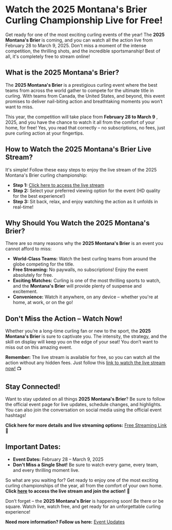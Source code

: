 # Watch the 2025 Montana's Brier Curling Championship Live for Free!

Get ready for one of the most exciting curling events of the year! The **2025 Montana's Brier** is coming, and you can watch all the action live from February 28 to March 9, 2025. Don't miss a moment of the intense competition, the thrilling shots, and the incredible sportsmanship! Best of all, it's completely free to stream online!

## What is the 2025 Montana's Brier?

The **2025 Montana's Brier** is a prestigious curling event where the best teams from across the world gather to compete for the ultimate title in curling. With teams from Canada, the United States, and beyond, this event promises to deliver nail-biting action and breathtaking moments you won’t want to miss.

This year, the competition will take place from **February 28 to March 9** , 2025, and you have the chance to watch it all from the comfort of your home, for free! Yes, you read that correctly – no subscriptions, no fees, just pure curling action at your fingertips.

## How to Watch the 2025 Montana's Brier Live Stream?

It's simple! Follow these easy steps to enjoy the live stream of the 2025 Montana's Brier curling championship:

- **Step 1:** [Click here to access the live stream](https://tinyurl.com/livestreamfreeo?st=2025montanasbrier&si=gh)
- **Step 2:** Select your preferred viewing option for the event (HD quality for the best experience!)
- **Step 3:** Sit back, relax, and enjoy watching the action as it unfolds in real-time!

## Why Should You Watch the 2025 Montana's Brier?

There are so many reasons why the **2025 Montana's Brier** is an event you cannot afford to miss:

- **World-Class Teams:** Watch the best curling teams from around the globe competing for the title.
- **Free Streaming:** No paywalls, no subscriptions! Enjoy the event absolutely for free.
- **Exciting Matches:** Curling is one of the most thrilling sports to watch, and the **Montana's Brier** will provide plenty of suspense and excitement.
- **Convenience:** Watch it anywhere, on any device – whether you're at home, at work, or on the go!

## Don't Miss the Action – Watch Now!

Whether you’re a long-time curling fan or new to the sport, the **2025 Montana's Brier** is sure to captivate you. The intensity, the strategy, and the skill on display will keep you on the edge of your seat! You don’t want to miss out on this amazing event.

**Remember:** The live stream is available for free, so you can watch all the action without any hidden fees. Just follow this [link to watch the live stream now!](https://tinyurl.com/livestreamfreeo?st=2025montanasbrier&si=gh) 📺

## Stay Connected!

Want to stay updated on all things **2025 Montana's Brier**? Be sure to follow the official event page for live updates, schedule changes, and highlights. You can also join the conversation on social media using the official event hashtags!

**Click here for more details and live streaming options:** [Free Streaming Link](https://tinyurl.com/livestreamfreeo?st=2025montanasbrier&si=gh) 📲

## Important Dates:

- **Event Dates:** February 28 – March 9, 2025
- **Don't Miss a Single Shot!** Be sure to watch every game, every team, and every thrilling moment live.

So what are you waiting for? Get ready to enjoy one of the most exciting curling championships of the year, all from the comfort of your own home. **Click [here](https://tinyurl.com/livestreamfreeo?st=2025montanasbrier&si=gh) to access the live stream and join the action!** 🥌

Don’t forget – the **2025 Montana's Brier** is happening soon! Be there or be square. Watch live, watch free, and get ready for an unforgettable curling experience!

**Need more information? Follow us here:** [Event Updates](https://tinyurl.com/livestreamfreeo?st=2025montanasbrier&si=gh)
